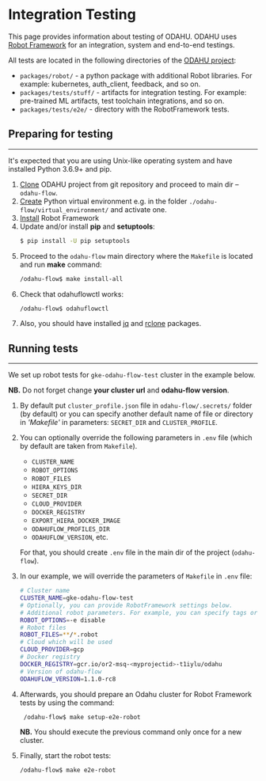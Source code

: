 # Integration Testing

This page provides information about testing of ODAHU.
ODAHU uses [Robot Framework](https://robotframework.org/) for an integration, system and end-to-end testings.

All tests are located in the following directories of the [ODAHU project](https://github.com/odahu/odahu-flow):
* `packages/robot/` - a python package with additional Robot libraries. For example: kubernetes, auth_client, feedback, and so on. 
* `packages/tests/stuff/` - artifacts for integration testing. For example: pre-trained ML artifacts, test toolchain integrations, and so on.
* `packages/tests/e2e/` - directory with the RobotFramework tests.

## Preparing for testing
--------------------

It's expected that you are using Unix-like operating system and have installed Python 3.6.9+ and pip.

1. [Clone](https://github.com/odahu/odahu-flow) ODAHU project from git repository and proceed to main dir – `odahu-flow`.
1. [Create](https://docs.python.org/3/library/venv.html) Python virtual environment
e.g. in the folder `./odahu-flow/virtual_environment/` and activate one.
1. [Install](https://github.com/robotframework/robotframework/blob/master/INSTALL.rst) Robot Framework
1. Update and/or install **pip** and **setuptools**:
    ```bash 
    $ pip install -U pip setuptools
    ```
1. Proceed to the `odahu-flow` main directory where the `Makefile` is located and run **make** command:
    ```bash 
    /odahu-flow$ make install-all 
    ```
1. Check that odahuflowctl works:
    ```bash 
    /odahu-flow$ odahuflowctl
    ```
1. Also, you should have installed [jq](https://stedolan.github.io/jq/) and [rclone](https://rclone.org/downloads/) packages.

## Running tests
--------------------

We set up robot tests for `gke-odahu-flow-test` cluster in the example below.

**NB.** Do not forget change **your cluster url** and **odahu-flow version**.

1. By default put `cluster_profile.json` file in `odahu-flow/.secrets/` folder (by default) or you can specify another default name of file or directory in *'Makefile'* in parameters: `SECRET_DIR` and `CLUSTER_PROFILE`.
1. You can optionally override the following parameters in `.env` file (which by default are taken from `Makefile`).
   * `CLUSTER_NAME`
   * `ROBOT_OPTIONS`
   * `ROBOT_FILES`
   * `HIERA_KEYS_DIR`
   * `SECRET_DIR`
   * `CLOUD_PROVIDER`
   * `DOCKER_REGISTRY`
   * `EXPORT_HIERA_DOCKER_IMAGE`
   * `ODAHUFLOW_PROFILES_DIR`
   * `ODAHUFLOW_VERSION`, etc.
   
   For that, you should create `.env` file in the main dir of the project (`odahu-flow`).
1. In our example, we will override the parameters of `Makefile` in `.env` file:
   ```bash
   # Cluster name
   CLUSTER_NAME=gke-odahu-flow-test
   # Optionally, you can provide RobotFramework settings below.
   # Additional robot parameters. For example, you can specify tags or variables.
   ROBOT_OPTIONS=-e disable
   # Robot files
   ROBOT_FILES=**/*.robot
   # Cloud which will be used
   CLOUD_PROVIDER=gcp
   # Docker registry
   DOCKER_REGISTRY=gcr.io/or2-msq-<myprojectid>-t1iylu/odahu
   # Version of odahu-flow
   ODAHUFLOW_VERSION=1.1.0-rc8
   ```

1. Afterwards, you should prepare an Odahu cluster for Robot Framework tests by using the command:
   ```bash 
    /odahu-flow$ make setup-e2e-robot
    ```
    **NB.** You should execute the previous command only once for a new cluster.

1. Finally, start the robot tests:
   ```bash
   /odahu-flow$ make e2e-robot
   ```
